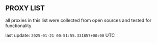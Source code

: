 ## PROXY LIST

all proxies in this list were collected from open sources and tested for functionality

last update: `2025-01-21 00:51:55.331857+00:00` UTC